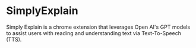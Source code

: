 # SimplyExplain
Simply Explain is a chrome extension that leverages Open AI's GPT models to assist users with reading and understanding text via Text-To-Speech (TTS).
